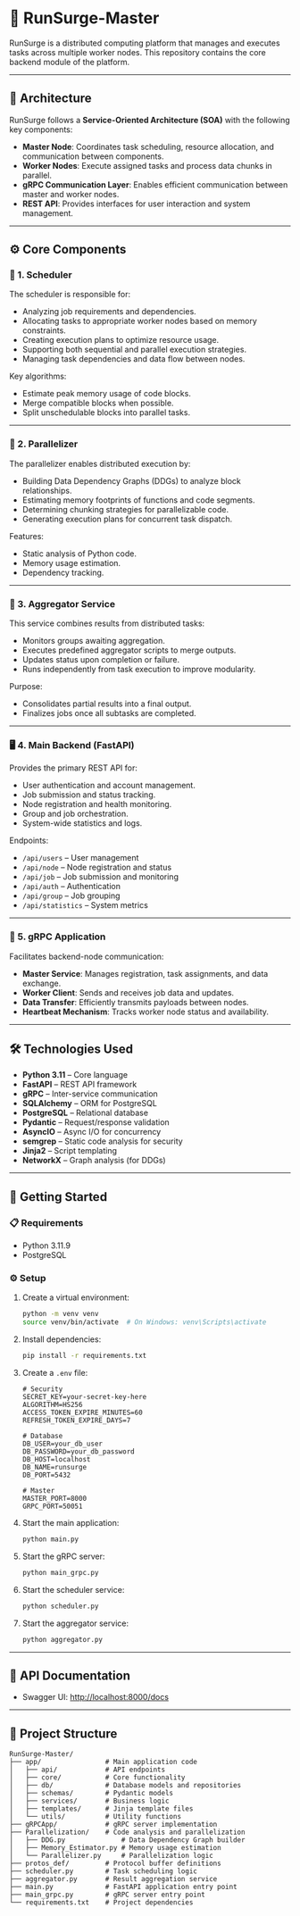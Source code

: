 # 🚀 RunSurge-Master

RunSurge is a distributed computing platform that manages and executes tasks across multiple worker nodes. This repository contains the core backend module of the platform.

---

## 🧱 Architecture

RunSurge follows a **Service-Oriented Architecture (SOA)** with the following key components:

- **Master Node**: Coordinates task scheduling, resource allocation, and communication between components.  
- **Worker Nodes**: Execute assigned tasks and process data chunks in parallel.  
- **gRPC Communication Layer**: Enables efficient communication between master and worker nodes.  
- **REST API**: Provides interfaces for user interaction and system management.

---

## ⚙️ Core Components

### 📅 1. Scheduler

The scheduler is responsible for:

- Analyzing job requirements and dependencies.  
- Allocating tasks to appropriate worker nodes based on memory constraints.  
- Creating execution plans to optimize resource usage.  
- Supporting both sequential and parallel execution strategies.  
- Managing task dependencies and data flow between nodes.

Key algorithms:

- Estimate peak memory usage of code blocks.  
- Merge compatible blocks when possible.  
- Split unschedulable blocks into parallel tasks.

---

### 🔀 2. Parallelizer

The parallelizer enables distributed execution by:

- Building Data Dependency Graphs (DDGs) to analyze block relationships.  
- Estimating memory footprints of functions and code segments.  
- Determining chunking strategies for parallelizable code.  
- Generating execution plans for concurrent task dispatch.

Features:

- Static analysis of Python code.  
- Memory usage estimation.  
- Dependency tracking.

---

### 🧩 3. Aggregator Service

This service combines results from distributed tasks:

- Monitors groups awaiting aggregation.  
- Executes predefined aggregator scripts to merge outputs.  
- Updates status upon completion or failure.  
- Runs independently from task execution to improve modularity.

Purpose:

- Consolidates partial results into a final output.  
- Finalizes jobs once all subtasks are completed.

---

### 🖥️ 4. Main Backend (FastAPI)

Provides the primary REST API for:

- User authentication and account management.  
- Job submission and status tracking.  
- Node registration and health monitoring.  
- Group and job orchestration.  
- System-wide statistics and logs.

Endpoints:

- `/api/users` – User management  
- `/api/node` – Node registration and status  
- `/api/job` – Job submission and monitoring  
- `/api/auth` – Authentication  
- `/api/group` – Job grouping  
- `/api/statistics` – System metrics

---

### 🔌 5. gRPC Application

Facilitates backend-node communication:

- **Master Service**: Manages registration, task assignments, and data exchange.  
- **Worker Client**: Sends and receives job data and updates.  
- **Data Transfer**: Efficiently transmits payloads between nodes.  
- **Heartbeat Mechanism**: Tracks worker node status and availability.

---

## 🛠️ Technologies Used

- **Python 3.11** – Core language  
- **FastAPI** – REST API framework  
- **gRPC** – Inter-service communication  
- **SQLAlchemy** – ORM for PostgreSQL  
- **PostgreSQL** – Relational database  
- **Pydantic** – Request/response validation  
- **AsyncIO** – Async I/O for concurrency  
- **semgrep** – Static code analysis for security  
- **Jinja2** – Script templating  
- **NetworkX** – Graph analysis (for DDGs)

---

## 🧰 Getting Started

### 📋 Requirements

- Python 3.11.9  
- PostgreSQL

### ⚙️ Setup

1. Create a virtual environment:
   ```bash
   python -m venv venv
   source venv/bin/activate  # On Windows: venv\Scripts\activate
   ```

2. Install dependencies:
   ```bash
   pip install -r requirements.txt
   ```

3. Create a `.env` file:
   ```env
   # Security
   SECRET_KEY=your-secret-key-here
   ALGORITHM=HS256
   ACCESS_TOKEN_EXPIRE_MINUTES=60
   REFRESH_TOKEN_EXPIRE_DAYS=7

   # Database
   DB_USER=your_db_user
   DB_PASSWORD=your_db_password
   DB_HOST=localhost
   DB_NAME=runsurge
   DB_PORT=5432

   # Master
   MASTER_PORT=8000
   GRPC_PORT=50051
   ```

4. Start the main application:
   ```bash
   python main.py
   ```

5. Start the gRPC server:
   ```bash
   python main_grpc.py
   ```

6. Start the scheduler service:
   ```bash
   python scheduler.py
   ```

7. Start the aggregator service:
   ```bash
   python aggregator.py
   ```

---

## 📘 API Documentation

* Swagger UI: [http://localhost:8000/docs](http://localhost:8000/docs)

---

## 📂 Project Structure

```
RunSurge-Master/
├── app/                # Main application code
│   ├── api/            # API endpoints
│   ├── core/           # Core functionality
│   ├── db/             # Database models and repositories
│   ├── schemas/        # Pydantic models
│   ├── services/       # Business logic
│   ├── templates/      # Jinja template files
│   └── utils/          # Utility functions
├── gRPCApp/            # gRPC server implementation
├── Parallelization/    # Code analysis and parallelization
│   ├── DDG.py              # Data Dependency Graph builder
│   ├── Memory_Estimator.py # Memory usage estimation
│   └── Parallelizer.py     # Parallelization logic
├── protos_def/         # Protocol buffer definitions
├── scheduler.py        # Task scheduling logic
├── aggregator.py       # Result aggregation service
├── main.py             # FastAPI application entry point
├── main_grpc.py        # gRPC server entry point
└── requirements.txt    # Project dependencies
```
